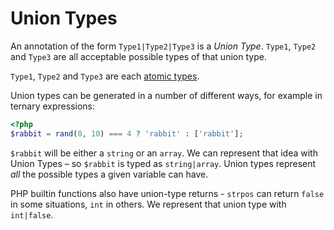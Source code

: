 # Union Types

An annotation of the form `Type1|Type2|Type3` is a _Union Type_. `Type1`, `Type2` and `Type3` are all acceptable possible types of that union type.

`Type1`, `Type2` and `Type3` are each [atomic types](atomic_types.md).

Union types can be generated in a number of different ways, for example in ternary expressions:

```php
<?php
$rabbit = rand(0, 10) === 4 ? 'rabbit' : ['rabbit'];
```

`$rabbit` will be either a `string` or an `array`. We can represent that idea with Union Types – so `$rabbit` is typed as `string|array`. Union types represent *all* the possible types a given variable can have.

PHP builtin functions also have union-type returns - `strpos` can return `false` in some situations, `int` in others. We represent that union type with `int|false`.
